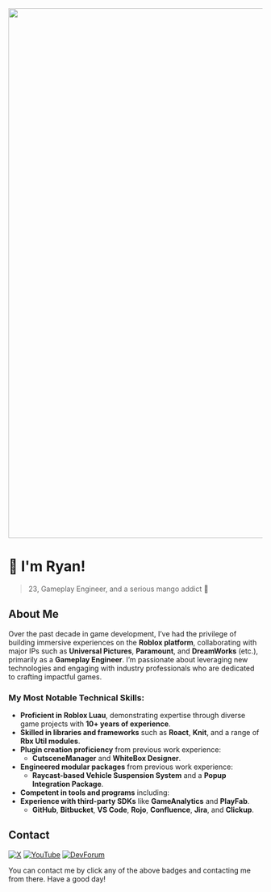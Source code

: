 <img src="https://github.com/RyanChang25/RyanChang25/assets/56273820/0c2e7a07-5719-4f72-a0d5-0a46b294c96b" width="1048">

# :wave: I'm Ryan!

> 23, Gameplay Engineer, and a serious mango addict 🥭

## About Me

Over the past decade in game development, I’ve had the privilege of building immersive experiences on the **Roblox platform**, collaborating with major IPs such as **Universal Pictures**, **Paramount**, and **DreamWorks** (etc.), primarily as a **Gameplay Engineer**. I’m passionate about leveraging new technologies and engaging with industry professionals who are dedicated to crafting impactful games. 

### My Most Notable Technical Skills:

- **Proficient in Roblox Luau**, demonstrating expertise through diverse game projects with **10+ years of experience**.
- **Skilled in libraries and frameworks** such as **Roact**, **Knit**, and a range of **Rbx Util modules**.
- **Plugin creation proficiency** from previous work experience:
  - **CutsceneManager** and **WhiteBox Designer**.
- **Engineered modular packages** from previous work experience:
  - **Raycast-based Vehicle Suspension System** and a **Popup Integration Package**.
- **Competent in tools and programs** including:
- **Experience with third-party SDKs** like **GameAnalytics** and **PlayFab**.
  - **GitHub**, **Bitbucket**, **VS Code**, **Rojo**, **Confluence**, **Jira**, and **Clickup**.

## Contact

[![X](https://img.shields.io/badge/X-black?logo=x&logoColor=white&style=for-the-badge)](https://twitter.com/Ryanisawesome25)
[![YouTube](https://img.shields.io/badge/youtube-ff0000?logo=youtube&logoColor=white&style=for-the-badge)](https://www.youtube.com/channel/UC2FwZHMBgVPL4-abTm8qN5g)
[![DevForum](https://img.shields.io/badge/DevForum-00a0ff?logo=robloxstudio&logoColor=white&style=for-the-badge)](https://devforum.roblox.com/u/ryanisawesome25)

You can contact me by click any of the above badges and contacting me from there. Have a good day!
